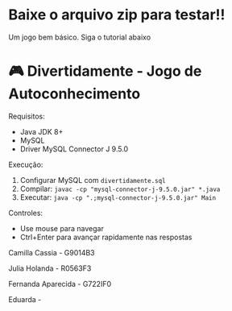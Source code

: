 # Baixe o arquivo zip para testar!!
Um  jogo bem básico.
Siga o tutorial abaixo

# 🎮 Divertidamente - Jogo de Autoconhecimento

 Requisitos:
- Java JDK 8+
- MySQL 
- Driver MySQL Connector J 9.5.0

 Execução:
1. Configurar MySQL com `divertidamente.sql`
2. Compilar: `javac -cp "mysql-connector-j-9.5.0.jar" *.java`
3. Executar: `java -cp ".;mysql-connector-j-9.5.0.jar" Main`

 Controles:
- Use mouse para navegar
- Ctrl+Enter para avançar rapidamente nas respostas

Camilla Cassia - G9014B3

Julia Holanda -  R0563F3

Fernanda Aparecida - G722IF0

Eduarda -
